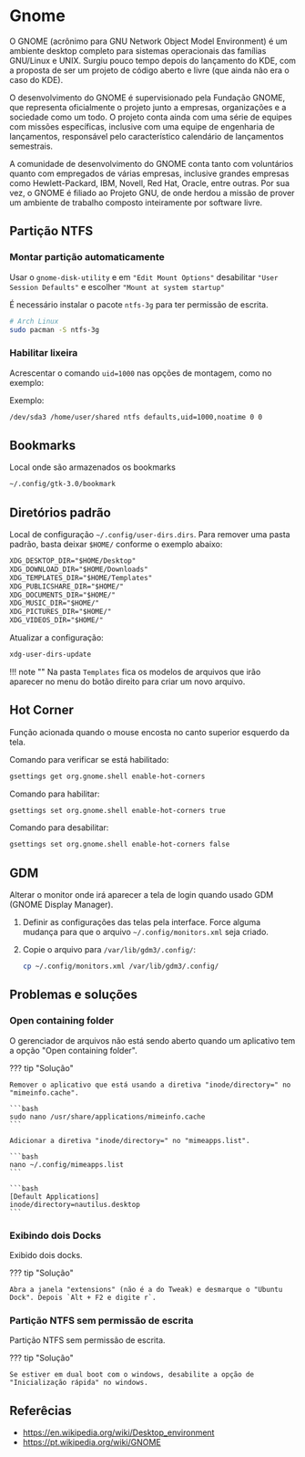# Gnome

O GNOME (acrônimo para GNU Network Object Model Environment) é um ambiente desktop completo para sistemas operacionais das famílias GNU/Linux e UNIX.
Surgiu pouco tempo depois do lançamento do KDE, com a proposta de ser um projeto de código aberto e livre (que ainda não era o caso do KDE).

O desenvolvimento do GNOME é supervisionado pela Fundação GNOME, que representa oficialmente o projeto junto a empresas, organizações e a sociedade como um todo. O projeto conta ainda com uma série de equipes com missões específicas, inclusive com uma equipe de engenharia de lançamentos, responsável pelo característico calendário de lançamentos semestrais.

A comunidade de desenvolvimento do GNOME conta tanto com voluntários quanto com empregados de várias empresas, inclusive grandes empresas como Hewlett-Packard, IBM, Novell, Red Hat, Oracle, entre outras. Por sua vez, o GNOME é filiado ao Projeto GNU, de onde herdou a missão de prover um ambiente de trabalho composto inteiramente por software livre.

## Partição NTFS

### Montar partição automaticamente

Usar o `gnome-disk-utility` e em `"Edit Mount Options"` desabilitar `"User Session Defaults"` e escolher `"Mount at system startup"`

É necessário instalar o pacote `ntfs-3g` para ter permissão de escrita.

```bash
# Arch Linux
sudo pacman -S ntfs-3g
```

### Habilitar lixeira

Acrescentar o comando `uid=1000` nas opções de montagem, como no exemplo:

Exemplo:

```bash
/dev/sda3 /home/user/shared ntfs defaults,uid=1000,noatime 0 0
```

## Bookmarks

Local onde são armazenados os bookmarks

```bash
~/.config/gtk-3.0/bookmark
```

## Diretórios padrão

Local de configuração `~/.config/user-dirs.dirs`. Para remover uma pasta padrão, basta deixar `$HOME/` conforme o exemplo abaixo:

```txt
XDG_DESKTOP_DIR="$HOME/Desktop"
XDG_DOWNLOAD_DIR="$HOME/Downloads"
XDG_TEMPLATES_DIR="$HOME/Templates"
XDG_PUBLICSHARE_DIR="$HOME/"
XDG_DOCUMENTS_DIR="$HOME/"
XDG_MUSIC_DIR="$HOME/"
XDG_PICTURES_DIR="$HOME/"
XDG_VIDEOS_DIR="$HOME/"
```

Atualizar a configuração:

```bash
xdg-user-dirs-update
```

!!! note ""
    Na pasta `Templates` fica os modelos de arquivos que irão aparecer no menu do botão direito para criar um novo arquivo.

## Hot Corner

Função acionada quando o mouse encosta no canto superior esquerdo da tela.

Comando para verificar se está habilitado:

```bash
gsettings get org.gnome.shell enable-hot-corners
```

Comando para habilitar:

```bash
gsettings set org.gnome.shell enable-hot-corners true
```

Comando para desabilitar:

```bash
gsettings set org.gnome.shell enable-hot-corners false
```

## GDM

Alterar o monitor onde irá aparecer a tela de login quando usado GDM (GNOME Display Manager).

1. Definir as configurações das telas pela interface. Force alguma mudança para que o arquivo `~/.config/monitors.xml` seja criado.

1. Copie o arquivo para `/var/lib/gdm3/.config/`:

    ```bash
    cp ~/.config/monitors.xml /var/lib/gdm3/.config/
    ```

## Problemas e soluções

### Open containing folder

O gerenciador de arquivos não está sendo aberto quando um aplicativo tem a opção "Open containing folder".

??? tip "Solução"

    Remover o aplicativo que está usando a diretiva "inode/directory=" no "mimeinfo.cache".

    ```bash
    sudo nano /usr/share/applications/mimeinfo.cache
    ```

    Adicionar a diretiva "inode/directory=" no "mimeapps.list".

    ```bash
    nano ~/.config/mimeapps.list
    ```

    ```bash
    [Default Applications]
    inode/directory=nautilus.desktop
    ```

### Exibindo dois Docks

Exibido dois docks.

??? tip "Solução"

    Abra a janela "extensions" (não é a do Tweak) e desmarque o "Ubuntu Dock". Depois `Alt + F2 e digite r`.

### Partição NTFS sem permissão de escrita

Partição NTFS sem permissão de escrita.

??? tip "Solução"

    Se estiver em dual boot com o windows, desabilite a opção de "Inicialização rápida" no windows.

## Referêcias

- <https://en.wikipedia.org/wiki/Desktop_environment>
- <https://pt.wikipedia.org/wiki/GNOME>
